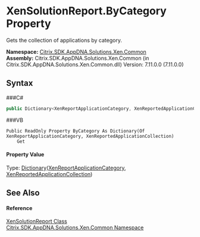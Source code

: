 # XenSolutionReport.ByCategory Property 
 

Gets the collection of applications by category.

**Namespace:**&nbsp;<a href="N_Citrix_SDK_AppDNA_Solutions_Xen_Common">Citrix.SDK.AppDNA.Solutions.Xen.Common</a><br />**Assembly:**&nbsp;Citrix.SDK.AppDNA.Solutions.Xen.Common (in Citrix.SDK.AppDNA.Solutions.Xen.Common.dll) Version: 7.11.0.0 (7.11.0.0)

## Syntax

###C#
```csharp
public Dictionary<XenReportApplicationCategory, XenReportedApplicationCollection> ByCategory { get; }
```

###VB
```vbnet
Public ReadOnly Property ByCategory As Dictionary(Of XenReportApplicationCategory, XenReportedApplicationCollection)
	Get
```


#### Property Value
Type: <a href="http://msdn2.microsoft.com/en-us/library/xfhwa508" target="_blank">Dictionary</a>(<a href="T_Citrix_SDK_AppDNA_Solutions_Xen_Common_XenReportApplicationCategory">XenReportApplicationCategory</a>, <a href="T_Citrix_SDK_AppDNA_Solutions_Xen_Common_XenReportedApplicationCollection">XenReportedApplicationCollection</a>)

## See Also


#### Reference
<a href="T_Citrix_SDK_AppDNA_Solutions_Xen_Common_XenSolutionReport">XenSolutionReport Class</a><br /><a href="N_Citrix_SDK_AppDNA_Solutions_Xen_Common">Citrix.SDK.AppDNA.Solutions.Xen.Common Namespace</a><br />